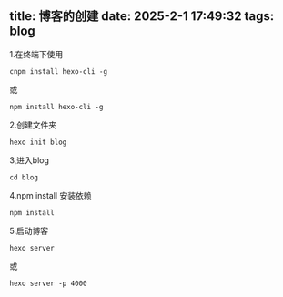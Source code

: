 title: 博客的创建
date: 2025-2-1 17:49:32
tags: blog
----------

1.在终端下使用

```
cnpm install hexo-cli -g
```

或

```
npm install hexo-cli -g
```

2.创建文件夹

```
hexo init blog
```

3,进入blog

```
cd blog
```

4.npm install 安装依赖

```
npm install 
```

5.启动博客

```
hexo server
```

或

```
hexo server -p 4000
```
